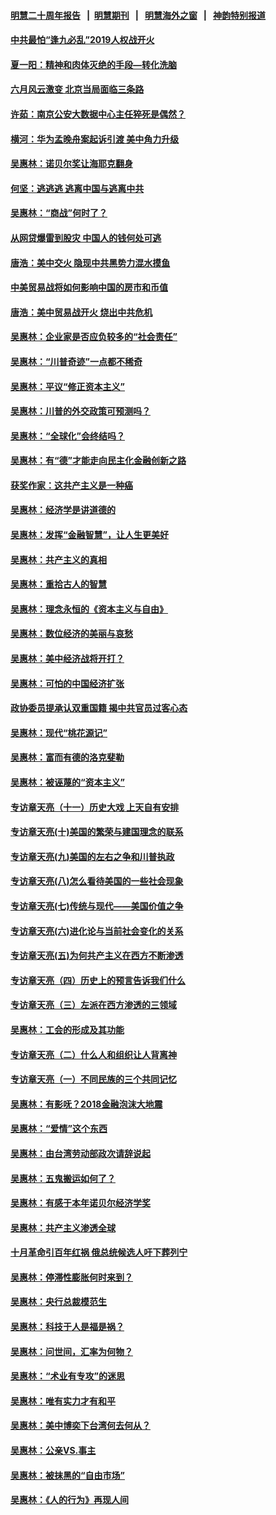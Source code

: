 #### [明慧二十周年报告](https://github.com/gfw-breaker/mh-reports/blob/master/README.md?t=07190737) &nbsp;&nbsp;|&nbsp;&nbsp;[明慧期刊](https://github.com/gfw-breaker/mh-qikan) &nbsp;&nbsp;|&nbsp;&nbsp; [明慧海外之窗](https://github.com/gfw-breaker/mh-news/blob/master/README.md?t=07190737) &nbsp;&nbsp;|&nbsp;&nbsp; [神韵特别报道](https://github.com/gfw-breaker/mh-news/blob/master/shenyun.md?t=07190737) 

#### [中共最怕“逢九必乱”2019人权战开火](../pages/nsc423/n11385248.md?t=07190737) 

#### [夏一阳：精神和肉体灭绝的手段—转化洗脑](../pages/nsc423/n11368250.md?t=07190737) 

#### [六月风云激变 北京当局面临三条路](../pages/nsc423/n11313668.md?t=07190737) 

#### [许茹：南京公安大数据中心主任猝死是偶然？](../pages/nsc423/n11064744.md?t=07190737) 

#### [横河：华为孟晚舟案起诉引渡 美中角力升级](../pages/nsc423/n11027230.md?t=07190737) 

#### [吴惠林：诺贝尔奖让海耶克翻身](../pages/nsc423/n10890049.md?t=07190737) 

#### [何坚：逃逃逃 逃离中国与逃离中共](../pages/nsc423/n10592891.md?t=07190737) 

#### [吴惠林：“商战”何时了？](../pages/nsc423/n10573558.md?t=07190737) 

#### [从网贷爆雷到股灾 中国人的钱何处可逃](../pages/nsc423/n10572800.md?t=07190737) 

#### [唐浩：美中交火 隐现中共黑势力混水摸鱼](../pages/nsc423/n10544040.md?t=07190737) 

#### [中美贸易战将如何影响中国的房市和币值](../pages/nsc423/n10543697.md?t=07190737) 

#### [唐浩：美中贸易战开火 烧出中共危机](../pages/nsc423/n10540126.md?t=07190737) 

#### [吴惠林：企业家是否应负较多的“社会责任”](../pages/nsc423/n10535022.md?t=07190737) 

#### [吴惠林：“川普奇迹”一点都不稀奇](../pages/nsc423/n10512808.md?t=07190737) 

#### [吴惠林：平议“修正资本主义”](../pages/nsc423/n10495724.md?t=07190737) 

#### [吴惠林：川普的外交政策可预测吗？](../pages/nsc423/n10462387.md?t=07190737) 

#### [吴惠林：“全球化”会终结吗？](../pages/nsc423/n10452838.md?t=07190737) 

#### [吴惠林：有“德”才能走向民主化金融创新之路](../pages/nsc423/n10432292.md?t=07190737) 

#### [获奖作家：这共产主义是一种癌](../pages/nsc423/n10431541.md?t=07190737) 

#### [吴惠林：经济学是讲道德的](../pages/nsc423/n10398014.md?t=07190737) 

#### [吴惠林：发挥“金融智慧”，让人生更美好](../pages/nsc423/n10375019.md?t=07190737) 

#### [吴惠林：共产主义的真相](../pages/nsc423/n10351394.md?t=07190737) 

#### [吴惠林：重拾古人的智慧](../pages/nsc423/n10337691.md?t=07190737) 

#### [吴惠林：理念永恒的《资本主义与自由》](../pages/nsc423/n10316274.md?t=07190737) 

#### [吴惠林：数位经济的美丽与哀愁](../pages/nsc423/n10292946.md?t=07190737) 

#### [吴惠林：美中经济战将开打？](../pages/nsc423/n10258825.md?t=07190737) 

#### [吴惠林：可怕的中国经济扩张](../pages/nsc423/n10219147.md?t=07190737) 

#### [政协委员提承认双重国籍 揭中共官员过客心态](../pages/nsc423/n10208809.md?t=07190737) 

#### [吴惠林：现代“桃花源记”](../pages/nsc423/n10185234.md?t=07190737) 

#### [吴惠林：富而有德的洛克斐勒](../pages/nsc423/n10142264.md?t=07190737) 

#### [吴惠林：被诬蔑的“资本主义”](../pages/nsc423/n10124816.md?t=07190737) 

#### [专访章天亮（十一）历史大戏 上天自有安排](../pages/nsc423/n10094905.md?t=07190737) 

#### [专访章天亮(十)美国的繁荣与建国理念的联系](../pages/nsc423/n10094899.md?t=07190737) 

#### [专访章天亮(九)美国的左右之争和川普执政](../pages/nsc423/n10094889.md?t=07190737) 

#### [专访章天亮(八)怎么看待美国的一些社会现象](../pages/nsc423/n10094857.md?t=07190737) 

#### [专访章天亮(七)传统与现代——美国价值之争](../pages/nsc423/n10093140.md?t=07190737) 

#### [专访章天亮(六)进化论与当前社会变化的关系](../pages/nsc423/n10092036.md?t=07190737) 

#### [专访章天亮(五)为何共产主义在西方不断渗透](../pages/nsc423/n10083620.md?t=07190737) 

#### [专访章天亮（四）历史上的预言告诉我们什么](../pages/nsc423/n10083606.md?t=07190737) 

#### [专访章天亮（三）左派在西方渗透的三领域](../pages/nsc423/n10081115.md?t=07190737) 

#### [吴惠林：工会的形成及其功能](../pages/nsc423/n10080633.md?t=07190737) 

#### [专访章天亮（二）什么人和组织让人背离神](../pages/nsc423/n10076637.md?t=07190737) 

#### [专访章天亮（一）不同民族的三个共同记忆](../pages/nsc423/n10074188.md?t=07190737) 

#### [吴惠林：有影呒？2018金融泡沫大地震](../pages/nsc423/n10040534.md?t=07190737) 

#### [吴惠林：“爱情”这个东西](../pages/nsc423/n10019423.md?t=07190737) 

#### [吴惠林：由台湾劳动部政次请辞说起](../pages/nsc423/n9979679.md?t=07190737) 

#### [吴惠林：五鬼搬运如何了？](../pages/nsc423/n9925338.md?t=07190737) 

#### [吴惠林：有感于本年诺贝尔经济学奖](../pages/nsc423/n9871883.md?t=07190737) 

#### [吴惠林：共产主义渗透全球](../pages/nsc423/n9812748.md?t=07190737) 

#### [十月革命引百年红祸 俄总统候选人吁下葬列宁](../pages/nsc423/n9810182.md?t=07190737) 

#### [吴惠林：停滞性膨胀何时来到？](../pages/nsc423/n9764136.md?t=07190737) 

#### [吴惠林：央行总裁模范生](../pages/nsc423/n9728134.md?t=07190737) 

#### [吴惠林：科技于人是福是祸？](../pages/nsc423/n9672982.md?t=07190737) 

#### [吴惠林：问世间，汇率为何物？](../pages/nsc423/n9621788.md?t=07190737) 

#### [吴惠林：“术业有专攻”的迷思](../pages/nsc423/n9580363.md?t=07190737) 

#### [吴惠林：唯有实力才有和平](../pages/nsc423/n9529599.md?t=07190737) 

#### [吴惠林：美中博奕下台湾何去何从？](../pages/nsc423/n9483598.md?t=07190737) 

#### [吴惠林：公亲VS.事主](../pages/nsc423/n9425637.md?t=07190737) 

#### [吴惠林：被抹黑的“自由市场”](../pages/nsc423/n9351545.md?t=07190737) 

#### [吴惠林：《人的行为》再现人间](../pages/nsc423/n9296339.md?t=07190737) 

